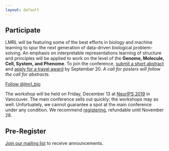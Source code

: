 ```yaml
---
layout: default
---
```


## Participate

LMRL will be featuring some of the best efforts in biology and machine learning to spur the next generation of data-driven biological problem-solving. An emphasis on interpretable representations learning of structure and principles will be applied to work on the level of the **Genome, Molecule, Cell, System, and Phenome**. To join the conference, [submit a short abstract](https://lmrl-bio.github.io/call) and [apply for a travel award](https://lmrl-bio.github.io/travel) by September 20. _A call for posters will follow the call for abstracts._

<a href="https://twitter.com/lmrl_bio?ref_src=twsrc%5Etfw" class="twitter-follow-button" data-size="large" data-show-count="false">Follow @lmrl_bio</a><script async src="https://platform.twitter.com/widgets.js" charset="utf-8"></script>

The workshop will be held on Friday, December 13 at [NeurIPS 2019](https://nips.cc/Conferences/2019/) in Vancouver. The main conference sells out quickly; the workshops may as well. Unfortuately, we cannot guarantee a spot at the main conference under any condition. We recommend [registering](https://nips.cc/Register/view-registration), refundable until November 28.

## Pre-Register

<a href = "mailto: lmrl.neurips.2019@gmail.com">Join our mailing list</a> to receive announcements.

